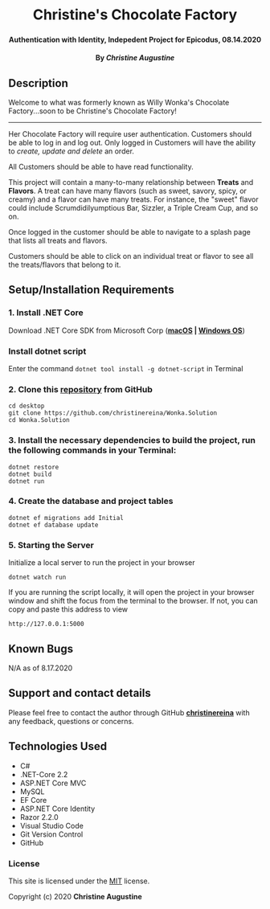 # <h1 align = "center"> Christine's Chocolate Factory

<!-- <img align = "center">

![Preview](./Factory/wwwroot/) -->

##### <h4 align = "center">  Authentication with Identity, Indepedent Project for Epicodus, 08.14.2020

#### <h4 align = "center"> By _**Christine Augustine**_

## Description

Welcome to what was formerly known as Willy Wonka's Chocolate Factory...soon to be Christine's Chocolate Factory!

---

Her Chocolate Factory will require user authentication. Customers should be able to log in and log out. Only logged in Customers will have the ability to *create, update and delete* an order. 

All Customers should be able to have read functionality.

This project will contain a many-to-many relationship between **Treats** and **Flavors**. A treat can have many flavors (such as sweet, savory, spicy, or creamy) and a flavor can have many treats. For instance, the "sweet" flavor could include Scrumdidilyumptious Bar, Sizzler, a Triple Cream Cup, and so on. 

Once logged in the customer should be able to navigate to a splash page that lists all treats and flavors. 

Customers should be able to click on an individual treat or flavor to see all the treats/flavors that belong to it.


## Setup/Installation Requirements 

### 1. Install .NET Core 

Download .NET Core SDK from Microsoft Corp  (**[macOS](https://dotnet.microsoft.com/download/dotnet-core/thank-you/sdk-2.2.106-macos-x64-installer) | [Windows OS](https://dotnet.microsoft.com/download/dotnet-core/thank-you/sdk-2.2.203-windows-x64-installer)**)

### Install dotnet script

Enter the command `dotnet tool install -g dotnet-script` in Terminal 

### 2. Clone this [repository](https://github.com/christinereina/Wonka.Solution) from GitHub
```
cd desktop
git clone https://github.com/christinereina/Wonka.Solution
cd Wonka.Solution
```
### 3. Install the necessary dependencies to build the project, run the following commands in your Terminal:
```
dotnet restore
dotnet build
dotnet run
```
### 4. Create the database and project tables
```
dotnet ef migrations add Initial
dotnet ef database update
```
### 5. Starting the Server

Initialize a local server to run the project in your browser
```
dotnet watch run
```

If you are running the script locally, it will open the project in your browser window and shift the focus from the terminal to the browser. If not, you can copy and paste this address to view

```
http://127.0.0.1:5000
```


## Known Bugs

N/A as of 8.17.2020

## Support and contact details

Please feel free to contact the author through GitHub **[christinereina](https://github.com/christinereina)** with any feedback, questions or concerns.


## Technologies Used

* C# 
* .NET-Core 2.2
* ASP.NET Core MVC
* MySQL
* EF Core
* ASP.NET Core Identity
* Razor 2.2.0
* Visual Studio Code
* Git Version Control 
* GitHub

### License

This site is licensed under the [MIT](https://mit-license.org/) license.

Copyright (c) 2020 **Christine Augustine**
